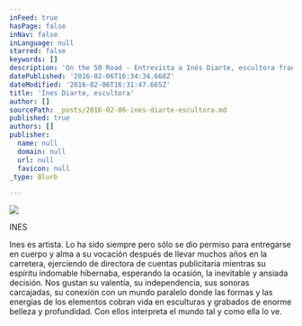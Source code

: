 ```yaml
---
inFeed: true
hasPage: false
inNav: false
inLanguage: null
starred: false
keywords: []
description: 'On the 50 Road - Entrevista a Inés Diarte, escultora francesa que vive en Madrid'
datePublished: '2016-02-06T16:34:34.668Z'
dateModified: '2016-02-06T16:31:47.665Z'
title: 'Ines Diarte, escultora'
author: []
sourcePath: _posts/2016-02-06-ines-diarte-escultora.md
published: true
authors: []
publisher:
  name: null
  domain: null
  url: null
  favicon: null
_type: Blurb

---
```

![](https://the-grid-user-content.s3-us-west-2.amazonaws.com/517030dd-4152-46ef-bcdc-afd5b17bce14.jpg)

INES

Ines es artista. Lo ha sido siempre pero sólo se dio permiso para entregarse en cuerpo y alma a su vocación después de llevar muchos años en la carretera, ejerciendo de directora de cuentas publicitaria mientras su espíritu indomable hibernaba, esperando la ocasión, la inevitable y ansiada decisión. Nos gustan su valentía, su independencia, sus sonoras carcajadas, su conexión con un mundo paralelo donde las formas y las energías de los elementos cobran vida en esculturas y grabados de enorme belleza y profundidad. Con ellos interpreta el mundo tal y como ella lo ve.